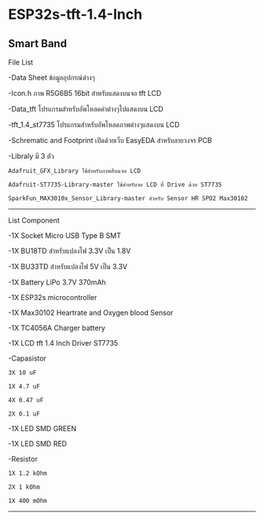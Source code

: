 # ESP32s-tft-1.4-Inch
Smart Band
---------------------------------------------------------------------------------------------------------------------------------

File List

-Data Sheet ข้อมูลอุปกรณ์ต่างๆ

-Icon.h ภาพ R5G6B5 16bit สำหรับแสดงบนจอ tft LCD

-Data_tft โปรแกรมสำหรับอัพโหลดค่าต่างๆไปแสดงบน LCD

-tft_1.4_st7735 โปรแกรมสำหรับอัพโหลดภาพต่างๆแสดงบน LCD

-Schrematic and Footprint เปิดด้วยเว็บ EasyEDA สำหรับลายวงจร PCB

-Libraly มี 3 ตัว

    Adafruit_GFX_Library ใช้สำหรับภาพสีบนจอ LCD
    
    Adafruit-ST7735-Library-master ใช้สำหรับจอ LCD ที่ Drive ด้วย ST7735
    
    SparkFun_MAX3010x_Sensor_Library-master สำหรับ Sensor HR SPO2 Max30102

---------------------------------------------------------------------------------------------------------------------------------

List Component

-1X Socket Micro USB Type B SMT

-1X BU18TD สำหรับแปลงไฟ 3.3V เป็น 1.8V

-1X BU33TD สำหรับแปลงไฟ 5V เป็น 3.3V

-1X Battery LiPo 3.7V 370mAh 

-1X ESP32s microcontroller

-1X Max30102 Heartrate and Oxygen blood Sensor

-1X TC4056A Charger battery

-1X LCD tft 1.4 Inch Driver ST7735

-Capasistor
  
    3X 10 uF
    
    1X 4.7 uF
    
    4X 0.47 uF
    
    2X 0.1 uF

-1X LED SMD GREEN

-1X LED SMD RED

-Resistor
    
    1X 1.2 kOhm
    
    2X 1 kOhm
    
    1X 400 mOhm
    
---------------------------------------------------------------------------------------------------------------------------------
